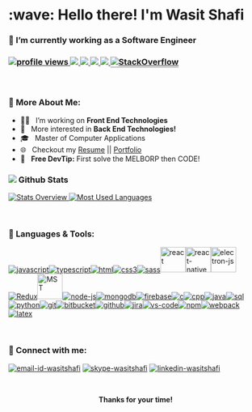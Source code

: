 <h1>:wave: Hello there! I'm Wasit Shafi</h1>
<h3>🔭 I’m currently working as a Software Engineer<!-- in Noida, IN--><h3>

<p>
  <!-- Profile Views -->
  <a href="https://github.com/wasitshafi/wasitshafi">
    <img src="https://komarev.com/ghpvc/?username=wasitshafi&label=ProfileViews" alt="profile views" />
  </a>
  <!-- Total Commits -->
  <a href="https://github.com/wasitshafi?tab=repositories">
    <img src="https://badges.pufler.dev/commits/all/wasitshafi?label=AllCommits">
  </a>
  <!-- Public Repos -->
   <a href="https://github.com/wasitshafi?tab=repositories">
    <img src="https://badges.pufler.dev/repos/wasitshafi?color=red&logo=github&label=PublicRepos">
  </a>
  <!--  Public Gist -->
  <a href="https://gist.github.com/wasitshafi">
    <img src="https://badges.pufler.dev/gists/wasitshafi?color=blueviolet&label=PublicGists">
  </a>
  <!-- Member on github in years -->
  <a href="https://github.com/wasitshafi?tab=repositories">
    <img src="https://badges.pufler.dev/years/wasitshafi?color=yellow">
  </a>
  <!-- Stackoverflow badge -->
  <!-- Shows sometimes: Invalid Parameters -->
  <!-- <a href="https://stackoverflow.com/users/10249156">
    <img alt="Stack Exchange reputation" src="https://img.shields.io/stackexchange/stackoverflow/r/10249156?color=orange&label=Reputation&logo=stackoverflow">
  </a> -->
  <a href="https://stackoverflow.com/users/10249156/wasitshafi">
    <img alt="StackOverflow" src="https://stackoverflow-badge.vercel.app/?userID=10249156" style="border-bottom:1px solid gray"/>
    </a>
  </p>
<br>

### 📖 More About Me:

- 👨‍💻 &nbsp; I’m working on **Front End Technologies**
- 🧐 &nbsp; More interested in **Back End Technologies!**
- 🎓 &nbsp; Master of Computer Applications
- 🌐 &nbsp; Checkout my [Resume](https://drive.google.com/file/d/1pbk9lpAsXecNQfnN2LZpDDFkpn9cKC0-/view) || [Portfolio](https://wasitshafi.github.io/)
- 💯 &nbsp; **Free DevTip:** First solve the MELBORP then CODE!
  <br>

### <img src="https://img.icons8.com/office/20/000000/bar-chart.png"/> Github Stats

<a href='https://github.com/wasitshafi/github-stats-transparent'>
  
![Stats Overview](https://raw.githubusercontent.com/wasitshafi/github-stats-transparent/output/generated/overview.svg)
![Most Used Languages](https://raw.githubusercontent.com/wasitshafi/github-stats-transparent/output/generated/languages.svg)

</a>
<br>

### 🧰 Languages & Tools:

<!-- https://icons8.com/icons -->
<p>
<a href="https://en.wikipedia.org/wiki/JavaScript"><img src="https://img.icons8.com/color/50/000000/javascript.png" alt="javascript"/></a><a href="https://www.typescriptlang.org"><img src="https://img.icons8.com/color/50/000000/typescript.png" alt="typescript"/></a><a href="https://en.wikipedia.org/wiki/HTML"><img src="https://img.icons8.com/color/50/000000/html-5.png"alt="html" /></a><a href="https://en.wikipedia.org/wiki/CSS"><img src="https://img.icons8.com/color/50/000000/css3.png" alt="css3" /></a><a href="https://sass-lang.com"><img src="https://img.icons8.com/color/50/000000/sass.png" alt="sass" /></a><a href="https://reactjs.org/"><img src="https://reactjs.org/favicon.ico" alt="react" height="50px" width="50px" /></a><a href="https://reactnative.dev/"><img src="https://reactnative.dev/img/pwa/manifest-icon-512.png" alt="react-native" height="50px" width="50px"/></a><a href="https://www.electronjs.org"><img src="https://www.electronjs.org/images/favicon.b7a59262df48d6563400baf5671da548.ico" alt="electron-js" height="50px" width="50px"/></a><a href="https://redux.js.org"><img src="https://img.icons8.com/color/50/000000/redux.png" alt="Redux"/></a><a href="https://mobx-state-tree.js.org"><img src="https://mobx-state-tree.js.org/img/favicon.ico" alt="MST" width="50" height="50"/></a><a href="https://nodejs.org/en"><img src="https://img.icons8.com/fluency/50/000000/node-js.png" alt="node-js" /></a><a href="https://www.mongodb.com"><img src="https://img.icons8.com/color/50/000000/mongodb.png" alt="mongodb" /></a><a href="https://firebase.google.com"><img src="https://img.icons8.com/color/50/000000/google-firebase-console.png" alt="firebase" /></a><a href="https://en.wikipedia.org/wiki/C_(programming_language)"><img src="https://img.icons8.com/color/50/000000/c-programming.png" alt="c" /></a><a href="https://en.wikipedia.org/wiki/C%2B%2B"><img src="https://img.icons8.com/color/50/000000/c-plus-plus-logo.png" alt="cpp" /></a><a href="https://docs.oracle.com/javase/8"><img src="https://img.icons8.com/color/50/000000/java-coffee-cup-logo.png" alt="java" /></a><a href="https://en.wikipedia.org/wiki/SQL"><img src="https://img.icons8.com/external-wanicon-lineal-color-wanicon/50/000000/external-sql-server-big-data-wanicon-lineal-color-wanicon.png" alt="sql" /></a><a href="https://www.python.org"><img src="https://img.icons8.com/color/50/000000/python.png" alt="python" /></a><a href="https://git-scm.com"><img src="https://img.icons8.com/color/50/000000/git.png" alt="git" /></a><a href="https://bitbucket.org"><img src="https://wac-cdn.atlassian.com/assets/img/favicons/bitbucket/favicon-32x32.png" alt="bitbucket" /></a><a href="https://github.com"><img src="https://img.icons8.com/ios-glyphs/50/000000/github.png" alt="github" /></a><a href="https://www.atlassian.com/software/jira"><img src="https://img.icons8.com/color/50/000000/jira.png" alt="jira" /></a><a href="https://code.visualstudio.com"><img src="https://img.icons8.com/color/50/000000/visual-studio-code-2019.png" alt="vs-code" /></a><a href="https://www.npmjs.com"><img src="https://img.icons8.com/color/50/000000/npm.png" alt="npm" /></a><a href="https://webpack.js.org"><img src="https://img.icons8.com/color/50/000000/webpack.png"  alt="webpack" /></a><a href="https://www.latex-project.org"><img src="https://img.icons8.com/color/50/000000/latex.png" alt="latex" /></a>
</p>
<br />

### 🔗 Connect with me:

<a href="mailto:wasitshafi700@gmail.com"><img src="https://img.icons8.com/fluency/50/000000/mail.png" alt="email-id-wasitshafi"/></a>
<a href="https://join.skype.com/invite/VhQza341zfg7"><img src="https://img.icons8.com/color/48/000000/skype.png" alt="skype-wasitshafi"/></a>
<a href="https://www.linkedin.com/in/wasitshafi/"><img src="https://img.icons8.com/fluency/50/000000/linkedin.png" alt="linkedin-wasitshafi"/></a>
<!--
<a href="https://twitter.com/wasitshafi"><img src="https://img.icons8.com/color/50/000000/twitter.png" alt="twitter-wasitshafi"/></a>
<a href="https://discordapp.com/users/WasitShaf/"><img src="https://img.icons8.com/color/48/000000/discord--v2.png" alt="discord-wasitshafi"/></a>
<a href="https://www.instagram.com/wasitshafi/"><img src="https://img.icons8.com/fluency/50/000000/instagram-new.png" alt="instagram-wasitshafi"/></a>
<a href="https://github.com/wasitshafi"><img src="https://img.icons8.com/color/50/000000/facebook-new.png" alt="wasitshafi-facebook"/></a>
 -->
<br />


<p align="center"><b>Thanks for your time!</b></p>

